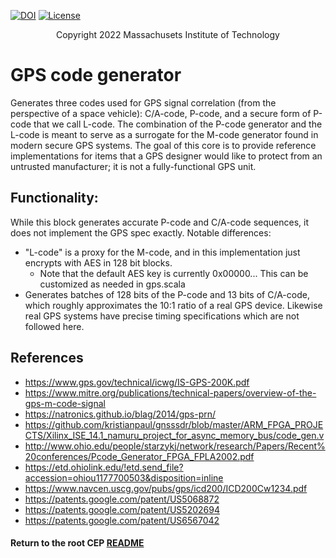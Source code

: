 [//]: # (Copyright 2022 Massachusets Institute of Technology)
[//]: # (SPDX short identifier: BSD-3-Clause)

[![DOI](https://zenodo.org/badge/108179132.svg)](https://zenodo.org/badge/latestdoi/108179132)
[![License](https://img.shields.io/badge/License-BSD%202--Clause-orange.svg)](https://opensource.org/licenses/BSD-3-Clause)

<p align="center">
   Copyright 2022 Massachusets Institute of Technology
</p>

# GPS code generator
Generates three codes used for GPS signal correlation (from the perspective of a space vehicle): C/A-code, P-code, and a secure form of P-code that we call L-code.  The combination of the P-code generator and the L-code is meant to serve as a surrogate for the M-code generator found in modern secure GPS systems.  The goal of this core is to provide reference implementations for items that a GPS designer would like to protect from an untrusted manufacturer; it is not a fully-functional GPS unit.

## Functionality:
While this block generates accurate P-code and C/A-code sequences, it does not implement the GPS spec exactly. Notable differences:
* "L-code" is a proxy for the M-code, and in this implementation just encrypts with AES in 128 bit blocks.
  * Note that the default AES key is currently 0x00000... This can be customized as needed in gps.scala
* Generates batches of 128 bits of the P-code and 13 bits of C/A-code, which roughly approximates the 10:1 ratio of a real GPS device. Likewise real GPS systems have precise timing specifications which are not followed here.

## References
* https://www.gps.gov/technical/icwg/IS-GPS-200K.pdf
* https://www.mitre.org/publications/technical-papers/overview-of-the-gps-m-code-signal
* https://natronics.github.io/blag/2014/gps-prn/
* https://github.com/kristianpaul/gnsssdr/blob/master/ARM_FPGA_PROJECTS/Xilinx_ISE_14.1_namuru_project_for_async_memory_bus/code_gen.v
* http://www.ohio.edu/people/starzykj/network/research/Papers/Recent%20conferences/Pcode_Generator_FPGA_FPLA2002.pdf
* https://etd.ohiolink.edu/!etd.send_file?accession=ohiou1177700503&disposition=inline
* https://www.navcen.uscg.gov/pubs/gps/icd200/ICD200Cw1234.pdf
* https://patents.google.com/patent/US5068872
* https://patents.google.com/patent/US5202694
* https://patents.google.com/patent/US6567042

#### Return to the root CEP [README](../../README.md)